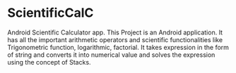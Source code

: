 # ScientificCalC
Android Scientific Calculator app.
This Project is an Android application. It has all the important arithmetic operators and scientific functionalities like Trigonometric function, logarithmic, factorial. It takes expression in the form of string and converts it into 
numerical value and solves the expression using the concept of Stacks. 

